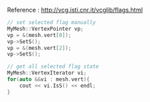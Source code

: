 Reference : http://vcg.isti.cnr.it/vcglib/flags.html



```cpp
// set selected flag manually
MyMesh::VertexPointer vp;
vp = &(mesh.vert[0]);
vp->SetS();
vp = &(mesh.vert[2]);
vp->SetS();

// get all selected flag state
MyMesh::VertexIterator vi;
for(auto &&vi : mesh.vert){
    cout << vi.IsS() << endl;
}
```

